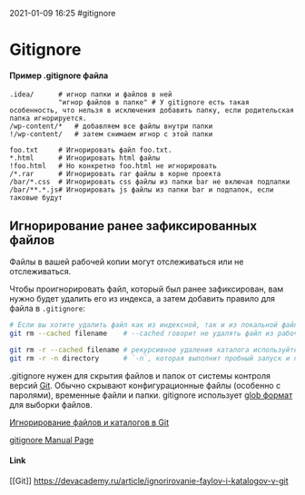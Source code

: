2021-01-09 16:25
#gitignore 
# Gitignore

#### Пример .gitignore файла
```shell
.idea/		# игнор папки и файлов в ней
			"игнор файлов в папке" # У gitignore есть такая особенность, что нельзя в исключения добавить папку, если родительская папка игнорируется.
/wp-content/*	# добавляем все файлы внутри папки
!/wp-content/	# затем снимаем игнор с этой папки
			
foo.txt		# Игнорировать файл foo.txt.
*.html		# Игнорировать html файлы
!foo.html	# Но конкретно foo.html не игнорировать
/*.rar		# Игнорировать rar файлы в корне проекта
/bar/*.css	# Игнорировать css файлы из папки bar не включая подпапки
/bar/**.*.js# Игнорировать js файлы из папки bar и подпапок, если таковые будут
```
## Игнорирование ранее зафиксированных файлов

Файлы в вашей рабочей копии могут отслеживаться или не отслеживаться.

Чтобы проигнорировать файл, который был ранее зафиксирован, вам нужно будет удалить его из индекса, а затем добавить правило для файла в `.gitignore`:

```bash
# Если вы хотите удалить файл как из индексной, так и из локальной файловой системы, опустите опцию `--cached`.
git rm --cached filename 	# --cached говорит не удалять файл из рабочего дерева, а только удалять его из индекса

git rm -r --cached filename # рекурсивное удаления каталога используйте параметр `-r`:
git rm -r -n directory		# `-n`, которая выполнит пробный запуск и покажет, какие файлы будут удалены:
```
.gitignore нужен для скрытия файлов и папок от системы контроля версий [Git](http://tyapk.ru/blog/post/learning-git). Обычно скрывают конфигурационные файлы (особенно с паролями), временные файли и папки. gitignore использует [glob формат](https://www.wikiwand.com/en/Glob_(programming)) для выборки файлов.

[ Игнорирование файлов и каталогов в Git](https://andreyex.ru/linux/ignorirovanie-fajlov-i-katalogov-v-git-gitignore/)

[gitignore Manual Page](https://www.kernel.org/pub/software/scm/git/docs/gitignore.html)

#### Link
[[Git]]
https://devacademy.ru/article/ignorirovanie-faylov-i-katalogov-v-git 
